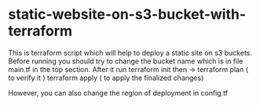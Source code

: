 # static-website-on-s3-bucket-with-terraform

This is terraform script which will help to deploy a static site on s3 buckets. 
Before running you should try to change the bucket name which is in file main.tf in the top section. After it run 
terraform init
then -> 
terraform plan ( to verify it ) 
terraform apply ( to apply the finalized changes)

However, you can also change the region of deployment in config.tf
